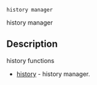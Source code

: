 

	
	history manager

history manager

## Description
history functions


* [history](history.md) - history manager.



